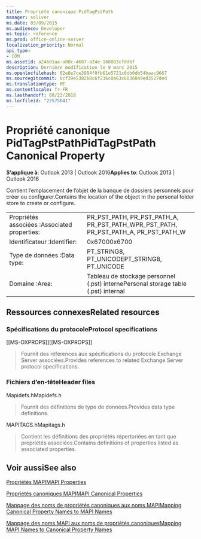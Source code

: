 ```yaml
---
title: Propriété canonique PidTagPstPath
manager: soliver
ms.date: 03/09/2015
ms.audience: Developer
ms.topic: reference
ms.prod: office-online-server
localization_priority: Normal
api_type:
- COM
ms.assetid: a246d1aa-a08c-4687-a24e-168803cfdd6f
description: Dernière modification le 9 mars 2015
ms.openlocfilehash: 02e8e7ce3984f0fb61e5721c6db0db54baac9667
ms.sourcegitcommit: 0cf39e5382b8c6f236c8a63c6036849ed3527ded
ms.translationtype: MT
ms.contentlocale: fr-FR
ms.lasthandoff: 08/23/2018
ms.locfileid: "22575041"
---
```

# <a name="pidtagpstpath-canonical-property"></a><span data-ttu-id="81d00-103">Propriété canonique PidTagPstPath</span><span class="sxs-lookup"><span data-stu-id="81d00-103">PidTagPstPath Canonical Property</span></span>

  
  
<span data-ttu-id="81d00-104">**S’applique à**: Outlook 2013 | Outlook 2016</span><span class="sxs-lookup"><span data-stu-id="81d00-104">**Applies to**: Outlook 2013 | Outlook 2016</span></span> 
  
<span data-ttu-id="81d00-105">Contient l’emplacement de l’objet de la banque de dossiers personnels pour créer ou configurer.</span><span class="sxs-lookup"><span data-stu-id="81d00-105">Contains the location of the object in the personal folder store to create or configure.</span></span>
  
|||
|:-----|:-----|
|<span data-ttu-id="81d00-106">Propriétés associées :</span><span class="sxs-lookup"><span data-stu-id="81d00-106">Associated properties:</span></span>  <br/> |<span data-ttu-id="81d00-107">PR_PST_PATH, PR_PST_PATH_A, PR_PST_PATH_W</span><span class="sxs-lookup"><span data-stu-id="81d00-107">PR_PST_PATH, PR_PST_PATH_A, PR_PST_PATH_W</span></span>  <br/> |
|<span data-ttu-id="81d00-108">Identificateur :</span><span class="sxs-lookup"><span data-stu-id="81d00-108">Identifier:</span></span>  <br/> |<span data-ttu-id="81d00-109">0x6700</span><span class="sxs-lookup"><span data-stu-id="81d00-109">0x6700</span></span>  <br/> |
|<span data-ttu-id="81d00-110">Type de données :</span><span class="sxs-lookup"><span data-stu-id="81d00-110">Data type:</span></span>  <br/> |<span data-ttu-id="81d00-111">PT_STRING8, PT_UNICODE</span><span class="sxs-lookup"><span data-stu-id="81d00-111">PT_STRING8, PT_UNICODE</span></span>  <br/> |
|<span data-ttu-id="81d00-112">Domaine :</span><span class="sxs-lookup"><span data-stu-id="81d00-112">Area:</span></span>  <br/> |<span data-ttu-id="81d00-113">Tableau de stockage personnel (.pst) interne</span><span class="sxs-lookup"><span data-stu-id="81d00-113">Personal storage table (.pst) internal</span></span>  <br/> |
   
## <a name="related-resources"></a><span data-ttu-id="81d00-114">Ressources connexes</span><span class="sxs-lookup"><span data-stu-id="81d00-114">Related resources</span></span>

### <a name="protocol-specifications"></a><span data-ttu-id="81d00-115">Spécifications du protocole</span><span class="sxs-lookup"><span data-stu-id="81d00-115">Protocol specifications</span></span>

<span data-ttu-id="81d00-116">[[MS-OXPROPS]]</span><span class="sxs-lookup"><span data-stu-id="81d00-116">[[MS-OXPROPS]]</span></span> 
  
> <span data-ttu-id="81d00-117">Fournit des références aux spécifications du protocole Exchange Server associées.</span><span class="sxs-lookup"><span data-stu-id="81d00-117">Provides references to related Exchange Server protocol specifications.</span></span>
    
### <a name="header-files"></a><span data-ttu-id="81d00-118">Fichiers d’en-tête</span><span class="sxs-lookup"><span data-stu-id="81d00-118">Header files</span></span>

<span data-ttu-id="81d00-119">Mapidefs.h</span><span class="sxs-lookup"><span data-stu-id="81d00-119">Mapidefs.h</span></span>
  
> <span data-ttu-id="81d00-120">Fournit des définitions de type de données.</span><span class="sxs-lookup"><span data-stu-id="81d00-120">Provides data type definitions.</span></span>
    
<span data-ttu-id="81d00-121">MAPITAGS.h</span><span class="sxs-lookup"><span data-stu-id="81d00-121">Mapitags.h</span></span>
  
> <span data-ttu-id="81d00-122">Contient les définitions des propriétés répertoriées en tant que propriétés associées.</span><span class="sxs-lookup"><span data-stu-id="81d00-122">Contains definitions of properties listed as associated properties.</span></span>
    
## <a name="see-also"></a><span data-ttu-id="81d00-123">Voir aussi</span><span class="sxs-lookup"><span data-stu-id="81d00-123">See also</span></span>



[<span data-ttu-id="81d00-124">Propriétés MAPI</span><span class="sxs-lookup"><span data-stu-id="81d00-124">MAPI Properties</span></span>](mapi-properties.md)
  
[<span data-ttu-id="81d00-125">Propriétés canoniques MAPI</span><span class="sxs-lookup"><span data-stu-id="81d00-125">MAPI Canonical Properties</span></span>](mapi-canonical-properties.md)
  
[<span data-ttu-id="81d00-126">Mappage des noms de propriétés canoniques aux noms MAPI</span><span class="sxs-lookup"><span data-stu-id="81d00-126">Mapping Canonical Property Names to MAPI Names</span></span>](mapping-canonical-property-names-to-mapi-names.md)
  
[<span data-ttu-id="81d00-127">Mappage des noms MAPI aux noms de propriétés canoniques</span><span class="sxs-lookup"><span data-stu-id="81d00-127">Mapping MAPI Names to Canonical Property Names</span></span>](mapping-mapi-names-to-canonical-property-names.md)

